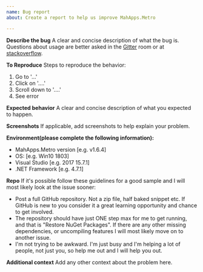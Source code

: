 ```yaml
---
name: Bug report
about: Create a report to help us improve MahApps.Metro

---
```


**Describe the bug**
A clear and concise description of what the bug is. Questions about usage are better asked in the [Gitter](https://gitter.im/MahApps/MahApps.Metro) room or at [stackoverflow](http://stackoverflow.com/questions/tagged/mahapps.metro).

**To Reproduce**
Steps to reproduce the behavior:
1. Go to '...'
2. Click on '....'
3. Scroll down to '....'
4. See error

**Expected behavior**
A clear and concise description of what you expected to happen.

**Screenshots**
If applicable, add screenshots to help explain your problem.

**Environment(please complete the following information):**
 - MahApps.Metro version [e.g. v1.6.4]
 - OS: [e.g. Win10 1803]
 - Visual Studio [e.g. 2017 15.7.1]
 - .NET Framework [e.g. 4.7.1]

**Repo**
If it's possible follow these guidelines for a good sample and I will most likely look at the issue sooner:

  - Post a full GitHub repository. Not a zip file, half baked snippet etc. If GitHub is new to you consider it a great learning opportunity and chance to get involved.
  - The repository should have just ONE step max for me to get running, and that is "Restore NuGet Packages". If there are any other missing dependencies, or uncompiling features I will most likely move on to another issue.
  - I'm not trying to be awkward. I'm just busy and I'm helping a lot of people, not just you, so help me out and I will help you out.

**Additional context**
Add any other context about the problem here.
